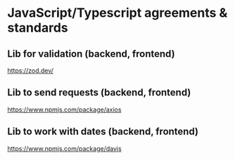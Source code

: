 # JavaScript/Typescript agreements & standards

## Lib for validation (backend, frontend)

https://zod.dev/

## Lib to send requests (backend, frontend)

https://www.npmjs.com/package/axios

## Lib to work with dates (backend, frontend)

https://www.npmjs.com/package/dayjs
